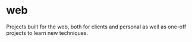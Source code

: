 # web

Projects built for the web, both for clients and personal as well as one-off projects to learn new techniques.
